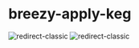 # breezy-apply-keg

![redirect-classic](https://github.com/user-attachments/assets/31e14029-243a-41ba-93a2-da6a60ad3058)
![redirect-classic](https://github.com/user-attachments/assets/64926073-2d44-43d4-9257-6e7e4b0bbbeb)
